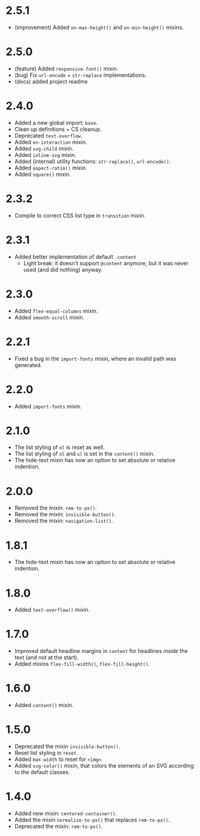 2.5.1
=====

*   (improvement) Added `on-max-height()` and `on-min-height()` mixins.


2.5.0
=====

*   (feature) Added `responsive-font()` mixin.
*   (bug) Fix `url-encode` + `str-replace` implementations.
*   (docs) added project readme


2.4.0
=====

*   Added a new global import: `base`.
*   Clean up definitions + CS cleanup.
*   Deprecated `text-overflow`.
*   Added `on-interaction` mixin.
*   Added `svg-child` mixin.
*   Added `inline-svg` mixin.
*   Added (internal) utility functions: `str-replace()`, `url-encode()`.
*   Added `aspect-ratio()` mixin.
*   Added `square()` mixin.


2.3.2
=====

*   Compile to correct CSS list type in `transition` mixin.


2.3.1
=====

*   Added better implementation of default `.content`
    *   Light break: it doesn't support `@content` anymore, but it was never used (and did nothing) anyway.


2.3.0
=====

*   Added `flex-equal-columns` mixin.
*   Added `smooth-scroll` mixin.


2.2.1
=====

*   Fixed a bug in the `import-fonts` mixin, where an invalid path was generated.


2.2.0
=====

*   Added `import-fonts` mixin.


2.1.0
=====

*   The list styling of `ol` is reset as well.
*   The list styling of `ol` and `ul` is set in the `content()` mixin.
*   The hide-text mixin has now an option to set absolute or relative indention.


2.0.0
=====

*   Removed the mixin: `rem-to-px()`.
*   Removed the mixin: `invisible-button()`.
*   Removed the mixin: `navigation-list()`.


1.8.1
=====

*   The hide-text mixin has now an option to set absolute or relative indention. 


1.8.0
=====

*   Added `text-overflow()` mixin.


1.7.0
=====

*   Improved default headline margins in `content` for headlines *inside* the text (and not at the start).
*   Added mixins `flex-fill-width()`, `flex-fill-height()`.


1.6.0
=====

*   Added `content()` mixin.


1.5.0
=====

*   Deprecated the mixin `invisible-button()`.
*   Reset list styling in `reset`.
*   Added `max-width` to reset for `<img>`.
*   Added `svg-color()` mixin, that colors the elements of an SVG according to the default classes.


1.4.0
=====

*   Added new mixin: `centered-container()`.
*   Added the mixin `normalize-to-px()` that replaces `rem-to-px()`.
*   Deprecated the mixin: `rem-to-px()`.
